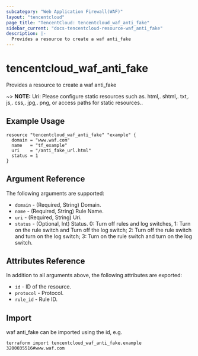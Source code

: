 ```yaml
---
subcategory: "Web Application Firewall(WAF)"
layout: "tencentcloud"
page_title: "TencentCloud: tencentcloud_waf_anti_fake"
sidebar_current: "docs-tencentcloud-resource-waf_anti_fake"
description: |-
  Provides a resource to create a waf anti_fake
---
```


# tencentcloud_waf_anti_fake

Provides a resource to create a waf anti_fake

~> **NOTE:** Uri: Please configure static resources such as. html,. shtml,. txt,. js,. css,. jpg,. png, or access paths for static resources..

## Example Usage

```hcl
resource "tencentcloud_waf_anti_fake" "example" {
  domain = "www.waf.com"
  name   = "tf_example"
  uri    = "/anti_fake_url.html"
  status = 1
}
```

## Argument Reference

The following arguments are supported:

* `domain` - (Required, String) Domain.
* `name` - (Required, String) Rule Name.
* `uri` - (Required, String) Uri.
* `status` - (Optional, Int) Status. 0: Turn off rules and log switches, 1: Turn on the rule switch and Turn off the log switch; 2: Turn off the rule switch and turn on the log switch; 3: Turn on the rule switch and turn on the log switch.

## Attributes Reference

In addition to all arguments above, the following attributes are exported:

* `id` - ID of the resource.
* `protocol` - Protocol.
* `rule_id` - Rule ID.



## Import

waf anti_fake can be imported using the id, e.g.

```
terraform import tencentcloud_waf_anti_fake.example 3200035516#www.waf.com
```

